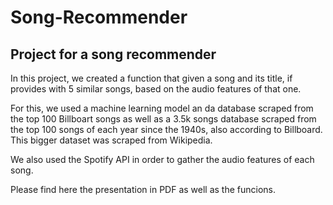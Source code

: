 # Song-Recommender
## Project for a song recommender

In this project, we created a function that given a song and its title, if provides with 5 similar songs, based on the audio features of that one. 

For this, we used a machine learning model an da database scraped from the top 100 Billboart songs as well as a 3.5k songs database scraped from the top 100 songs of each year since the 1940s, also according to Billboard. This bigger dataset was scraped from Wikipedia. 

We also used the Spotify API in order to gather the audio features of each song.

Please find here the presentation in PDF as well as the funcions. 
